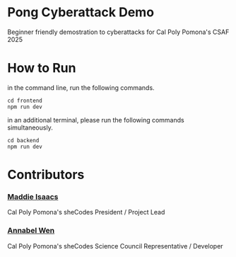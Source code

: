 # Pong Cyberattack Demo

Beginner friendly demostration to cyberattacks for Cal Poly Pomona's CSAF 2025

# How to Run
in the command line, run the following commands.
```
cd frontend
npm run dev
```

in an additional terminal, please run the following commands simultaneously. 
```
cd backend
npm run dev
```

# Contributors
### [Maddie Isaacs](https://github.com/mmisaacs)
Cal Poly Pomona's sheCodes President / Project Lead

### [Annabel Wen](https://github.com/whyoho)
Cal Poly Pomona's sheCodes Science Council Representative / Developer
